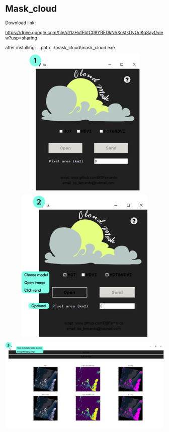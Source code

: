 # Mask_cloud

Download link:

  https://drive.google.com/file/d/1zHxfEbtC09YREDkNhXoktkDvOdKqSayf/view?usp=sharing
  
  after installing: ...path...\mask_cloud\mask_cloud.exe
  
<p align="center"><img src="https://github.com/BSFernando/Mask_cloud/blob/main/img/image_mask.png" alt="alt text" width="350px"></p>

<p align="center"><img src="https://github.com/BSFernando/Mask_cloud/blob/main/img/image_mask1.png" alt="alt text" width="400px"></p>

<p align="center"><img src="https://github.com/BSFernando/Mask_cloud/blob/main/img/image_mask2.png" alt="alt text" width="800px"></p>
